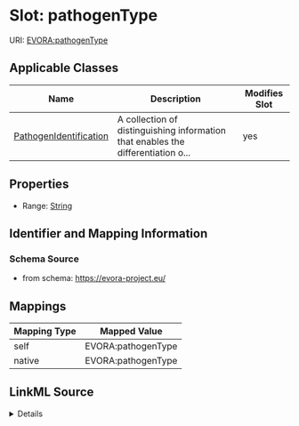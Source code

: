 

# Slot: pathogenType



URI: [EVORA:pathogenType](https://evora-project.eu/pathogenType)



<!-- no inheritance hierarchy -->





## Applicable Classes

| Name | Description | Modifies Slot |
| --- | --- | --- |
| [PathogenIdentification](PathogenIdentification.md) | A collection of distinguishing information that enables the differentiation o... |  yes  |







## Properties

* Range: [String](String.md)





## Identifier and Mapping Information







### Schema Source


* from schema: https://evora-project.eu/




## Mappings

| Mapping Type | Mapped Value |
| ---  | ---  |
| self | EVORA:pathogenType |
| native | EVORA:pathogenType |




## LinkML Source

<details>
```yaml
name: pathogenType
from_schema: https://evora-project.eu/
rank: 1000
alias: pathogenType
domain_of:
- PathogenIdentification
range: string

```
</details>